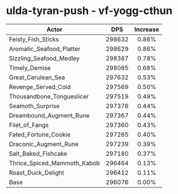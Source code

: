 # ulda-tyran-push - vf-yogg-cthun
| Actor | DPS | Increase |
|---|:---:|:---:|
|Feisty_Fish_Sticks|298632|0.86%|
|Aromatic_Seafood_Platter|298629|0.86%|
|Sizzling_Seafood_Medley|298387|0.78%|
|Timely_Demise|298085|0.68%|
|Great_Cerulean_Sea|297632|0.53%|
|Revenge_Served_Cold|297569|0.50%|
|Thousandbone_Tongueslicer|297519|0.49%|
|Seamoth_Surprise|297376|0.44%|
|Dreambound_Augment_Rune|297367|0.44%|
|Filet_of_Fangs|297360|0.43%|
|Fated_Fortune_Cookie|297265|0.40%|
|Draconic_Augment_Rune|297239|0.39%|
|Salt_Baked_Fishcake|297180|0.37%|
|Thrice_Spiced_Mammoth_Kabob|296464|0.13%|
|Roast_Duck_Delight|296412|0.11%|
|Base|296076|0.00%|
